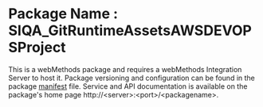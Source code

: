 # Package Name : SIQA_GitRuntimeAssetsAWSDEVOPSProject
This is a webMethods package and requires a webMethods Integration Server to host it. Package versioning and configuration can be found in the package [manifest](./SIQA_GitRuntimeAssetsAWSDEVOPSProject/manifest.v3) file. Service and API documentation is available on the package's home page http://&lt;server&gt;:&lt;port&gt;/&lt;packagename>.
